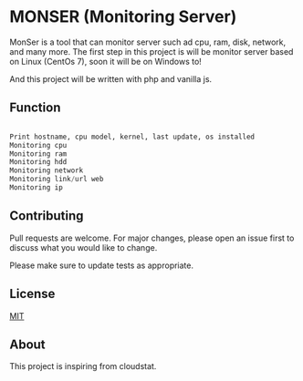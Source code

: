 # MONSER (Monitoring Server)

MonSer is a tool that can monitor server such ad cpu, ram, disk, network, and many more. The first step in this project is will be monitor server based on Linux (CentOs 7), soon it will be on Windows to!

And this project will be written with php and vanilla js.

## Function

```python

Print hostname, cpu model, kernel, last update, os installed
Monitoring cpu
Monitoring ram
Monitoring hdd
Monitoring network
Monitoring link/url web
Monitoring ip

```

## Contributing
Pull requests are welcome. For major changes, please open an issue first to discuss what you would like to change.

Please make sure to update tests as appropriate.

## License
[MIT](https://choosealicense.com/licenses/mit/)

## About
This project is inspiring from cloudstat.
